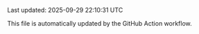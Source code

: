 Last updated: 2025-09-29 22:10:31 UTC

This file is automatically updated by the GitHub Action workflow.
